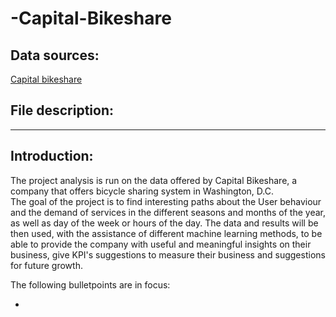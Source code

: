 # -Capital-Bikeshare

## Data sources:
[Capital bikeshare](https://www.capitalbikeshare.com/system-data)

## File description:
------

## Introduction:
The project analysis is run on the data offered by Capital Bikeshare, a company that offers bicycle sharing system in Washington, D.C.  
The goal of the project is to find interesting paths about the User behaviour and the demand of services in the different seasons and months of the year, as well as day of the week or hours of the day. The data and results will be then used, with the assistance of different machine learning methods, to be able to provide the company with useful and meaningful insights on their business, give KPI's suggestions to measure their business and suggestions for future growth.  

The following bulletpoints are in focus:

-  

## 
